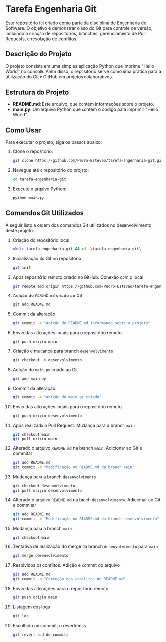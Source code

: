 # Tarefa Engenharia Git

Este repositório foi criado como parte da disciplina de Engenharia de Software. O objetivo é demonstrar o uso do Git para controle de versão, incluindo a criação de repositórios, branches, gerenciamento de Pull Requests, e resolução de conflitos.

## Descrição do Projeto

O projeto consiste em uma simples aplicação Python que imprime "Hello World" no console. Além disso, o repositório serve como uma prática para a utilização do Git e GitHub em projetos colaborativos.

## Estrutura do Projeto

- **README.md**: Este arquivo, que contém informações sobre o projeto.
- **main.py**: Um arquivo Python que contém o código para imprimir "Hello World".

## Como Usar

Para executar o projeto, siga os passos abaixo:

1. Clone o repositório:

   ```bash
   git clone https://github.com/Pedro-Estevao/tarefa-engenharia-git.git

2. Navegue até o repositório do projeto: 

    ```bash
    cd tarefa-engenharia-git

3. Execute o arquivo Python:

    ```bash
    python main.py

## Comandos Git Utilizados

A seguir listo a ordem dos comandos Git utilizados no desenvolvimento deste projeto:

1. Criação do repositório local

    ```bash
    mkdir tarefa-engenharia-git && cd .\tarefa-engenharia-git\

2. Inicialização do Git no repositório

    ```bash
    git init

3. Após repositório remoto criado no GitHub. Conexão com o local

    ```bash
    git remote add origin https://github.com/Pedro-Estevao/tarefa-engenharia-git.git

4. Adição do `README.md` criado ao Git

    ```bash
    git add README.md

5. Commit da alteração

    ```bash
    git commit -m "Adição do README.md informando sobre o projeto"

6. Envio das alterações locais para o repositório remoto

    ```bash
    git push origin main

7. Criação e mudança para branch `desenvolvimento`

    ```bash
    git checkout -b desenvolvimento

8. Adição do `main.py` criado ao Git

    ```bash
    git add main.py

9. Commit da alteração

    ```bash
    git commit -m "Adição do main.py criado"

10. Envio das alterações locais para o repositório remoto

    ```bash
    git push origin desenvolvimento

11. Após realizado o Pull Request. Mudança para a branch `main`

    ```bash
    git checkout main
    git pull origin main

12. Alterado o arquivo `README.md` na branch `main`. Adicionar ao Git e commitar

    ```bash
    git add README.md
    git commit -m "Modificação no README.md da branch main"

13. Mudança para a branch `desenvolvimento`

    ```bash
    git checkout desenvolvimento
    git pull origin desenvolvimento

14. Alterado o arquivo `README.md` na brach `desenvolvimento`. Adicionar ao Git e commitar

    ```bash
    git add README.md
    git commit -m "Modificação no README.md da branch desenvolvimento"

15. Mudança para a branch `main`

    ```bash
    git checkout main

16. Tentativa de realização do merge da branch `desenvolvimento` para `main`

    ```bash
    git merge desenvolvimento

17. Resolvidos os conflitos. Adição e commit do arquivo

    ```bash
    git add README.md
    git commit -m "Correção dos conflitos no README.md"

18. Envio das alterações para o repositório remoto

    ```bash
    git push origin main

19. Listagem dos logs

    ```bash
    git log

20. Escolhido um commit, o revertemos

    ```bash
    git revert <id-do-commit>
